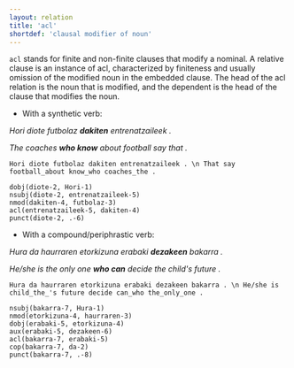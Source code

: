 ```yaml
---
layout: relation
title: 'acl'
shortdef: 'clausal modifier of noun'
---
```


`acl` stands for finite and non-finite clauses that modify a nominal. A relative clause is an instance of acl, characterized by finiteness and usually omission of the modified noun in the embedded clause. The head of the acl relation is the noun that is modified, and the dependent is the head of the clause that modifies the noun.

* With a synthetic verb:

*Hori diote futbolaz **dakiten** entrenatzaileek .*

*The coaches **who know** about football say that .* 

~~~ sdparse
Hori diote futbolaz dakiten entrenatzaileek . \n That say football_about know_who coaches_the .

dobj(diote-2, Hori-1)
nsubj(diote-2, entrenatzaileek-5)
nmod(dakiten-4, futbolaz-3)
acl(entrenatzaileek-5, dakiten-4)
punct(diote-2, .-6)
~~~


* With a compound/periphrastic verb:

*Hura da haurraren etorkizuna erabaki **dezakeen** bakarra .*

*He/she is the only one **who can** decide the child's future .*

~~~ sdparse
Hura da haurraren etorkizuna erabaki dezakeen bakarra . \n He/she is child_the_'s future decide can_who the_only_one .

nsubj(bakarra-7, Hura-1)
nmod(etorkizuna-4, haurraren-3)
dobj(erabaki-5, etorkizuna-4)
aux(erabaki-5, dezakeen-6)
acl(bakarra-7, erabaki-5)
cop(bakarra-7, da-2)
punct(bakarra-7, .-8)
~~~
